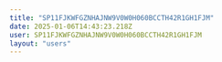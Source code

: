 ```yaml
---
title: "SP11FJKWFGZNHAJNW9V0W0H060BCCTH42R1GH1FJM"
date: 2025-01-06T14:43:23.218Z
user: SP11FJKWFGZNHAJNW9V0W0H060BCCTH42R1GH1FJM
layout: "users"
---
```

    